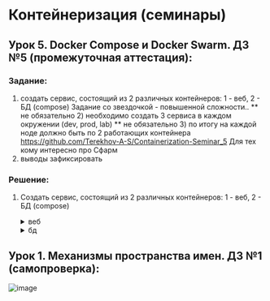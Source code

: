 # Контейнеризация (семинары)

## Урок 5. Docker Compose и Docker Swarm. ДЗ №5 (промежуточная аттестация): 

### Задание:

1) создать сервис, состоящий из 2 различных контейнеров: 1 - веб, 2 - БД (compose)
Задание со звездочкой - повышенной сложности..
** не обязательно 2) необходимо создать 3 сервиса в каждом окружении (dev, prod, lab)
** не обязательно 3) по итогу на каждой ноде должно быть по 2 работающих контейнера
https://github.com/Terekhov-A-S/Containerization-Seminar_5 
Для тех кому интересно про Сфарм
4) выводы зафиксировать

### Решение:

1) Создать сервис, состоящий из 2 различных контейнеров: 1 - веб, 2 - БД (compose)

   <details><summary>веб</summary>

   

   ![image](https://github.com/bubaleh1337/Containerization-GB/assets/52395752/c8fdd418-2161-4a29-ad0e-a83d81d1441d)


   </details>

   <details><summary>бд</summary>

   

   </details>

## Урок 1. Механизмы пространства имен. ДЗ №1 (самопроверка): 

![image](https://github.com/bubaleh1337/Containerization-GB/assets/52395752/ea3f3291-eacc-47cc-a678-433222bb897f)
